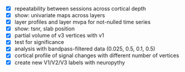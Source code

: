 - [x] repeatability between sessions across cortical depth
- [x] show: univariate maps across layers
- [x] layer profiles and layer mvpa for not-nulled time series
- [x] show: tsnr, slab position
- [x] partial volume of v3 vertices with v1
- [x] test for significance
- [x] analysis with bandpass-filtered data (0.025, 0.5, 0.1, 0.5)
- [x] cortical profile of signal changes with different number of vertices
- [x] create new V1/V2/V3 labels with neuropythy
